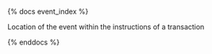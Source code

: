 {% docs event_index %}

Location of the event within the instructions of a transaction

{% enddocs %}